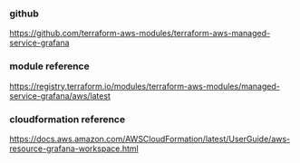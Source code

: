 ### github
https://github.com/terraform-aws-modules/terraform-aws-managed-service-grafana

### module reference
https://registry.terraform.io/modules/terraform-aws-modules/managed-service-grafana/aws/latest

### cloudformation reference
https://docs.aws.amazon.com/AWSCloudFormation/latest/UserGuide/aws-resource-grafana-workspace.html

